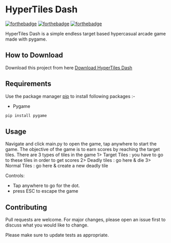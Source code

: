 # HyperTiles Dash

[![forthebadge](https://forthebadge.com/images/badges/built-with-love.svg)](https://forthebadge.com)
[![forthebadge](https://forthebadge.com/images/badges/built-with-swag.svg)](https://forthebadge.com)
[![forthebadge](https://forthebadge.com/images/badges/made-with-python.svg)](https://forthebadge.com)

HyperTiles Dash is a simple endless target based hypercasual arcade game made with pygame.

## How to Download

Download this project from here [Download HyperTiles Dash](https://downgit.github.io/#/home?url=https://github.com/pyGuru123/Python-Games/tree/master/HyperTile%20Dash)

## Requirements

Use the package manager [pip](https://pip.pypa.io/en/stable/) to install following packages :-
* Pygame

```bash
pip install pygame
```


## Usage

Navigate and click main.py to open the game, tap anywhere to start the game. The objective of the game is to earn scores by reaching the target tiles. There are 3 types of tiles in the game
1> Target Tiles : you have to go to these tiles in order to get scores
2> Deadly tiles : go here & die
3> Normal Tiles : go here & create a new deadly tile

Controls:
* Tap anywhere to go for the dot.
* press ESC to escape the game

## Contributing

Pull requests are welcome. For major changes, please open an issue first to discuss what you would like to change.

Please make sure to update tests as appropriate.